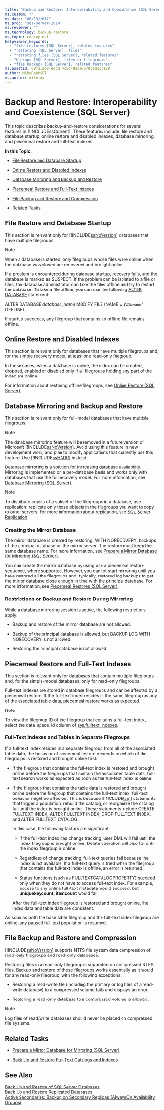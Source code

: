 ```yaml
---
title: "Backup and Restore: Interoperability and Coexistence (SQL Server) | Microsoft Docs"
ms.custom: ""
ms.date: "06/13/2017"
ms.prod: "sql-server-2014"
ms.reviewer: ""
ms.technology: backup-restore
ms.topic: conceptual
helpviewer_keywords: 
  - "file restores [SQL Server], related features"
  - "restoring [SQL Server], files"
  - "restoring files [SQL Server], related features"
  - "backups [SQL Server], files or filegroups"
  - "file backups [SQL Server], related features"
ms.assetid: 69f212b8-edcd-4c5d-8a8a-679ced33c128
author: MikeRayMSFT
ms.author: mikeray
---
```

# Backup and Restore: Interoperability and Coexistence (SQL Server)
  This topic describes backup-and-restore considerations for several features in [!INCLUDE[ssCurrent](../../includes/sscurrent-md.md)]. These features include: file restore and database startup, online restore and disabled indexes, database mirroring, and piecemeal restore and full-text indexes.  
  
 **In this Topic:**  
  
-   [File Restore and Database Startup](#FileRestoreAndDbStartup)  
  
-   [Online Restore and Disabled Indexes](#OnlineRestoreAndDisabledIndexes)  
  
-   [Database Mirroring and Backup and Restore](#DbMandBnR)  
  
-   [Piecemeal Restore and Full-Text Indexes](#PiecemealAndFTIndexes)  
  
-   [File Backup and Restore and Compression](#FileBnRandCompression)  
  
-   [Related Tasks](#RelatedTasks)  
  
##  <a name="FileRestoreAndDbStartup"></a> File Restore and Database Startup  
 This section is relevant only for [!INCLUDE[ssNoVersion](../../includes/ssnoversion-md.md)] databases that have multiple filegroups.  
  
> [!NOTE]  
>  When a database is started, only filegroups whose files were online when the database was closed are recovered and brought online.  
  
 If a problem is encountered during database startup, recovery fails, and the database is marked as SUSPECT. If the problem can be isolated to a file or files, the database administrator can take the files offline and try to restart the database. To take a file offline, you can use the following [ALTER DATABASE](/sql/t-sql/statements/alter-database-transact-sql) statement:  
  
 ALTER DATABASE *database_name* MODIFY FILE (NAME **='*`filename`*'**, OFFLINE)  
  
 If startup succeeds, any filegroup that contains an offline file remains offline.  
  
##  <a name="OnlineRestoreAndDisabledIndexes"></a> Online Restore and Disabled Indexes  
 This section is relevant only for databases that have multiple filegroups and, for the simple recovery model, at least one read-only filegroup.  
  
 In these cases, when a database is online, the index can be created, dropped, enabled or disabled only if all filegroups holding any part of the index are online.  
  
 For information about restoring offline filegroups, see [Online Restore &#40;SQL Server&#41;](online-restore-sql-server.md).  
  
##  <a name="DbMandBnR"></a> Database Mirroring and Backup and Restore  
 This section is relevant only for full-model databases that have multiple filegroups.  
  
> [!NOTE]  
>  The database mirroring feature will be removed in a future version of Microsoft [!INCLUDE[ssNoVersion](../../includes/ssnoversion-md.md)]. Avoid using this feature in new development work, and plan to modify applications that currently use this feature. Use [!INCLUDE[ssHADR](../../includes/sshadr-md.md)] instead.  
  
 Database mirroring is a solution for increasing database availability. Mirroring is implemented on a per-database basis and works only with databases that use the full recovery model. For more information, see [Database Mirroring &#40;SQL Server&#41;](../../database-engine/database-mirroring/database-mirroring-sql-server.md).  
  
> [!NOTE]  
>  To distribute copies of a subset of the filegroups in a database, use replication: replicate only those objects in the filegroups you want to copy to other servers. For more information about replication, see [SQL Server Replication](../../relational-databases/replication/sql-server-replication.md).  
  
### Creating the Mirror Database  
 The mirror database is created by restoring, WITH NORECOVERY, backups of the principal database on the mirror server. The restore must keep the same database name. For more information, see [Prepare a Mirror Database for Mirroring &#40;SQL Server&#41;](../../database-engine/database-mirroring/prepare-a-mirror-database-for-mirroring-sql-server.md).  
  
 You can create the mirror database by using use a piecemeal restore sequence, where supported. However, you cannot start mirroring until you have restored all the filegroups and, typically, restored log backups to get the mirror database close enough in time with the principal database. For more information, see [Piecemeal Restores &#40;SQL Server&#41;](piecemeal-restores-sql-server.md).  
  
### Restrictions on Backup and Restore During Mirroring  
 While a database mirroring session is active, the following restrictions apply:  
  
-   Backup and restore of the mirror database are not allowed.  
  
-   Backup of the principal database is allowed, but BACKUP LOG WITH NORECOVERY is not allowed.  
  
-   Restoring the principal database is not allowed.  
  
##  <a name="PiecemealAndFTIndexes"></a> Piecemeal Restore and Full-Text Indexes  
 This section is relevant only for databases that contain multiple filegroups and, for the simple-model databases, only for read-only filegroups.  
  
 Full-text indexes are stored in database filegroups and can be affected by a piecemeal restore. If the full-text index resides in the same filegroup as any of the associated table data, piecemeal restore works as expected.  
  
> [!NOTE]  
>  To view the filegroup ID of the filegroup that contains a full-text index, select the data_space_id column of [sys.fulltext_indexes](/sql/relational-databases/system-catalog-views/sys-fulltext-indexes-transact-sql).  
  
### Full-Text Indexes and Tables in Separate Filegroups  
 If a full-text index resides in a separate filegroup from all of the associated table data, the behavior of piecemeal restore depends on which of the filegroups is restored and brought online first:  
  
-   If the filegroup that contains the full-text index is restored and brought online before the filegroups that contain the associated table data, full-text search works as expected as soon as the full-text index is online.  
  
-   If the filegroup that contains the table data is restored and brought online before the filegroup that contains the full-text index, full-text behavior might be affected. This is because [!INCLUDE[tsql](../../includes/tsql-md.md)] statements that trigger a population, rebuild the catalog, or reorganize the catalog fail until the index is brought online. These statements include CREATE FULLTEXT INDEX, ALTER FULLTEXT INDEX, DROP FULLTEXT INDEX, and ALTER FULLTEXT CATALOG.  
  
     In this case, the following factors are significant:  
  
    -   If the full-text index has change tracking, user DML will fail until the index filegroup is brought online. Delete operation will also fail until the index filegroup is online.  
  
    -   Regardless of change tracking, full-text queries fail because the index is not available. If a full-text query is tried when the filegroup that contains the full-text index is offline, an error is returned.  
  
    -   Status functions (such as FULLTEXTCATALOGPROPERTY) succeed only when they do not have to access full-text index. For example, access to any online full-text metadata would succeed, but **uniquekeycount, itemcount** would fail.  
  
     After the full-text index filegroup is restored and brought online, the index data and table data are consistent.  
  
 As soon as both the base table filegroup and the full-text index filegroup are online, any paused full-text population is resumed.  
  
##  <a name="FileBnRandCompression"></a> File Backup and Restore and Compression  
 [!INCLUDE[ssNoVersion](../../includes/ssnoversion-md.md)] supports NTFS file system data compression of read-only filegroups and read-only databases.  
  
 Restoring files in a read-only filegroup is supported on compressed NTFS files. Backup and restore of these filegroups works essentially as it would for any read-only filegroup, with the following exceptions:  
  
-   Restoring a read-write file (including the primary or log files of a read-write database) to a compressed volume fails and displays an error.  
  
-   Restoring a read-only database to a compressed volume is allowed.  
  
> [!NOTE]  
>  Log files of read/write databases should never be placed on compressed file systems.  
  
##  <a name="RelatedTasks"></a> Related Tasks  
  
-   [Prepare a Mirror Database for Mirroring &#40;SQL Server&#41;](../../database-engine/database-mirroring/prepare-a-mirror-database-for-mirroring-sql-server.md)  
  
-   [Back Up and Restore Full-Text Catalogs and Indexes](../search/back-up-and-restore-full-text-catalogs-and-indexes.md)  
  
## See Also  
 [Back Up and Restore of SQL Server Databases](back-up-and-restore-of-sql-server-databases.md)   
 [Back Up and Restore Replicated Databases](../replication/administration/back-up-and-restore-replicated-databases.md)   
 [Active Secondaries: Backup on Secondary Replicas &#40;AlwaysOn Availability Groups&#41;](../../database-engine/availability-groups/windows/active-secondaries-backup-on-secondary-replicas-always-on-availability-groups.md)  
  
  
